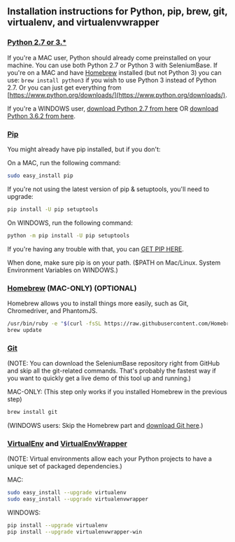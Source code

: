 ## Installation instructions for Python, pip, brew, git, virtualenv, and virtualenvwrapper


### [Python 2.7 or 3.*](https://www.python.org/downloads/)

If you're a MAC user, Python should already come preinstalled on your machine. You can use both Python 2.7 or Python 3 with SeleniumBase. If you're on a MAC and have [Homebrew](https://brew.sh/) installed (but not Python 3) you can use: ``brew install python3`` if you wish to use Python 3 instead of Python 2.7. Or you can just get everything from [https://www.python.org/downloads/](https://www.python.org/downloads/).

If you're a WINDOWS user, [download Python 2.7 from here](https://www.python.org/downloads/release/python-2713/) OR [download Python 3.6.2 from here](https://www.python.org/downloads/release/python-362/).


### [Pip](https://en.wikipedia.org/wiki/Pip_%28package_manager%29)

You might already have pip installed, but if you don't:

On a MAC, run the following command:
```bash
sudo easy_install pip
```

If you're not using the latest version of pip & setuptools, you'll need to upgrade:
```bash
pip install -U pip setuptools
```

On WINDOWS, run the following command:
```bash
python -m pip install -U pip setuptools
```

If you're having any trouble with that, you can [GET PIP HERE](https://pip.pypa.io/en/latest/installing/).

When done, make sure pip is on your path. ($PATH on Mac/Linux. System Environment Variables on WINDOWS.)


### [Homebrew](http://brew.sh/) (MAC-ONLY) (OPTIONAL)

Homebrew allows you to install things more easily, such as Git, Chromedriver, and PhantomJS.

```bash
/usr/bin/ruby -e "$(curl -fsSL https://raw.githubusercontent.com/Homebrew/install/master/install)"
brew update
```

### [Git](http://www.git-scm.com)

(NOTE: You can download the SeleniumBase repository right from GitHub and skip all the git-related commands. That's probably the fastest way if you want to quickly get a live demo of this tool up and running.)

MAC-ONLY: (This step only works if you installed Homebrew in the previous step)
```bash
brew install git
```

(WINDOWS users: Skip the Homebrew part and [download Git here](http://git-scm.com/downloads).)

<a id="virtual_environment"></a>
### [VirtualEnv](http://virtualenv.readthedocs.org/en/latest/) and [VirtualEnvWrapper](http://virtualenvwrapper.readthedocs.org/en/latest/)

(NOTE: Virtual environments allow each your Python projects to have a unique set of packaged dependencies.)

MAC:
```bash
sudo easy_install --upgrade virtualenv
sudo easy_install --upgrade virtualenvwrapper
```

WINDOWS:
```bash
pip install --upgrade virtualenv
pip install --upgrade virtualenvwrapper-win
```
